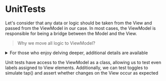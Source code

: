 # UnitTests

Let's consider that any data or logic should be taken from the View and passed from the ViewModel in our case. In most cases, the ViewModel is responsible for being a bridge between the Model and the View.

> Why we move all logic to ViewModel? 
<details>
  <summary> For those who enjoy delving deeper, additional details are available </summary>
Moving logic to the ViewModel in an MVVM (Model-View-ViewModel) architecture offers several advantages:

Separation of Concerns:

It helps in maintaining a clear separation of concerns. The ViewModel is responsible for handling the logic and state of the application, keeping the View focused on the user interface.
Testability:

Logic in the ViewModel is typically more testable compared to logic in the View. By isolating business logic in the ViewModel, you can write unit tests more effectively.
Reusability:

ViewModel logic can often be reused across different Views. This is beneficial when dealing with similar functionality in various parts of the application.
Decoupling from UI Framework:

The ViewModel is not tied to the UI framework. This means that the same ViewModel can be used with different Views, allowing flexibility if you decide to change or add UI components.
Maintainability:

Centralizing logic in the ViewModel makes the codebase more maintainable. It's easier to locate and update business logic when it's contained in a dedicated component.
State Management:

ViewModel often manages the state of the application. By keeping the logic responsible for state changes in one place, it simplifies tracking and managing the application's state.
Improved User Interface Responsiveness:

Separating logic into the ViewModel can contribute to a more responsive UI. Background tasks and asynchronous operations can be handled in the ViewModel without blocking the main UI thread.
</details>

Unit tests have access to the ViewModel as a class, allowing us to test even labels assigned to View elements. Additionally, we can test toggles to simulate tap() and assert whether changes on the View occur as expected
